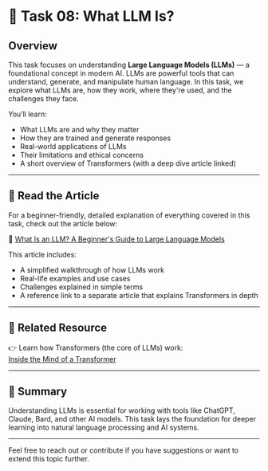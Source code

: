 # 🧠 Task 08: What LLM Is?

## Overview

This task focuses on understanding **Large Language Models (LLMs)** — a foundational concept in modern AI. LLMs are powerful tools that can understand, generate, and manipulate human language. In this task, we explore what LLMs are, how they work, where they're used, and the challenges they face.

You’ll learn:
- What LLMs are and why they matter
- How they are trained and generate responses
- Real-world applications of LLMs
- Their limitations and ethical concerns
- A short overview of Transformers (with a deep dive article linked)

---

## 📖 Read the Article

For a beginner-friendly, detailed explanation of everything covered in this task, check out the article below:

🔗 [What Is an LLM? A Beginner's Guide to Large Language Models](https://medium.com/@naimalarain13/what-is-an-llm-a-beginners-guide-to-large-language-models-f8e6d823cb2e)

This article includes:
- A simplified walkthrough of how LLMs work
- Real-life examples and use cases
- Challenges explained in simple terms
- A reference link to a separate article that explains Transformers in depth

---

## 🧩 Related Resource

👉 Learn how Transformers (the core of LLMs) work:  
[Inside the Mind of a Transformer](https://medium.com/@naimalarain13/inside-the-mind-of-a-transformer-how-ai-understands-language-da0961e5aa23)

---

## 📌 Summary

Understanding LLMs is essential for working with tools like ChatGPT, Claude, Bard, and other AI models. This task lays the foundation for deeper learning into natural language processing and AI systems.

---

Feel free to reach out or contribute if you have suggestions or want to extend this topic further.
